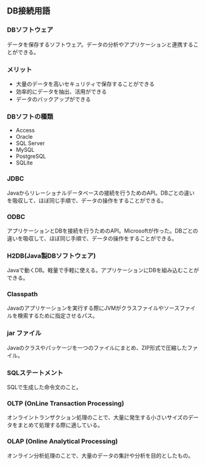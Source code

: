 ## DB接続用語
### DBソフトウェア
データを保存するソフトウェア。データの分析やアプリケーションと連携することができる。

### メリット
- 大量のデータを高いセキュリティで保存することができる
- 効率的にデータを抽出、活用ができる
- データのバックアップができる

### DBソフトの種類
- Access
- Oracle
- SQL Server
- MySQL
- PostgreSQL
- SQLite

### JDBC
Javaからリレーショナルデータベースの接続を行うためのAPI。DBごとの違いを吸収して、ほぼ同じ手順で、データの操作をすることができる。

### ODBC
アプリケーションとDBを接続を行うためのAPI。Microsoftが作った。DBごとの違いを吸収して、ほぼ同じ手順で、データの操作をすることができる。

### H2DB(Java製DBソフトウェア)
Javaで動くDB。軽量で手軽に使える。アプリケーションにDBを組み込むことができる。

### Classpath
Javaのアプリケーションを実行する際にJVMがクラスファイルやソースファイルを検索するために指定させるパス。

### jar ファイル
Javaのクラスやパッケージを一つのファイルにまとめ、ZIP形式で圧縮したファイル。

### SQLステートメント
SQLで生成した命令文のこと。

### OLTP (OnLine Transaction Processing)
オンライントランザクション処理のことで、大量に発生する小さいサイズのデータをまとめて処理する際に適している。

### OLAP (Online Analytical Processing)
オンライン分析処理のことで、大量のデータの集計や分析を目的としたもの。